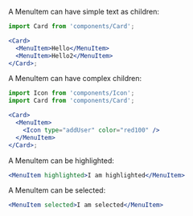 A MenuItem can have simple text as children:

```jsx harmony
import Card from 'components/Card';

<Card>
  <MenuItem>Hello</MenuItem>
  <MenuItem>Hello2</MenuItem>
</Card>;
```

A MenuItem can have complex children:

```jsx harmony
import Icon from 'components/Icon';
import Card from 'components/Card';

<Card>
  <MenuItem>
    <Icon type="addUser" color="red100" />
  </MenuItem>
</Card>;
```

A MenuItem can be highlighted:

```jsx harmony
<MenuItem highlighted>I am highlighted</MenuItem>
```

A MenuItem can be selected:

```jsx harmony
<MenuItem selected>I am selected</MenuItem>
```
